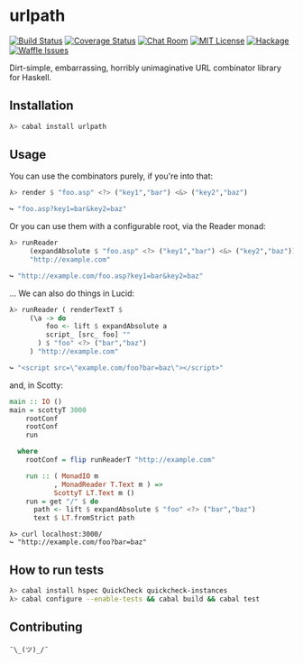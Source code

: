 # urlpath

[![Build Status](https://travis-ci.org/athanclark/urlpath.svg)](https://travis-ci.org/athanclark/urlpath)
[![Coverage Status](https://coveralls.io/repos/athanclark/urlpath/badge.png?branch=master)](https://coveralls.io/r/athanclark/urlpath)
[![Chat Room](https://badges.gitter.im/Join%20Chat.svg)](https://gitter.im/athanclark/urlpath)
[![MIT License](http://img.shields.io/badge/license-MIT-brightgreen.svg)](https://tldrlegal.com/license/mit-license)
[![Hackage](http://img.shields.io/badge/hackage-0.1-brightgreen.svg)](https://hackage.haskell.org/package/urlpath)
[![Waffle Issues](https://badge.waffle.io/athanclark/urlpath.png?label=ready&title=Ready)](https://waffle.io/athanclark/urlpath)

Dirt-simple, embarrassing, horribly unimaginative URL combinator library for 
Haskell.


## Installation

```bash
λ> cabal install urlpath
```

## Usage

You can use the combinators purely, if you're into that:

```haskell
λ> render $ "foo.asp" <?> ("key1","bar") <&> ("key2","baz")

↪ "foo.asp?key1=bar&key2=baz"
```

Or you can use them with a configurable root, via the Reader monad:

```haskell
λ> runReader
     (expandAbsolute $ "foo.asp" <?> ("key1","bar") <&> ("key2","baz"))
     "http://example.com"

↪ "http://example.com/foo.asp?key1=bar&key2=baz"
```

... We can also do things in Lucid:

```haskell
λ> runReader ( renderTextT $
     (\a -> do
         foo <- lift $ expandAbsolute a
         script_ [src_ foo] ""
       ) $ "foo" <?> ("bar","baz")
     ) "http://example.com"

↪ "<script src=\"example.com/foo?bar=baz\"></script>"
```

and, in Scotty:

```haskell
main :: IO ()
main = scottyT 3000
    rootConf
    rootConf
    run

  where
    rootConf = flip runReaderT "http://example.com"

    run :: ( MonadIO m
           , MonadReader T.Text m ) =>
           ScottyT LT.Text m ()
    run = get "/" $ do
      path <- lift $ expandAbsolute $ "foo" <?> ("bar","baz")
      text $ LT.fromStrict path
```

```
λ> curl localhost:3000/
↪ "http://example.com/foo?bar=baz"
```

## How to run tests

```bash
λ> cabal install hspec QuickCheck quickcheck-instances
λ> cabal configure --enable-tests && cabal build && cabal test
```

## Contributing

`¯\_(ツ)_/¯`
